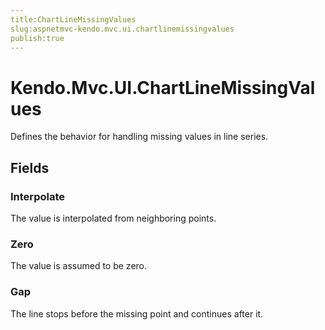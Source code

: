 ```yaml
---
title:ChartLineMissingValues
slug:aspnetmvc-kendo.mvc.ui.chartlinemissingvalues
publish:true
---
```


# Kendo.Mvc.UI.ChartLineMissingValues

Defines the behavior for handling missing values in line series.

## Fields

### Interpolate
The value is interpolated from neighboring points.

### Zero
The value is assumed to be zero.

### Gap
The line stops before the missing point and continues after it.